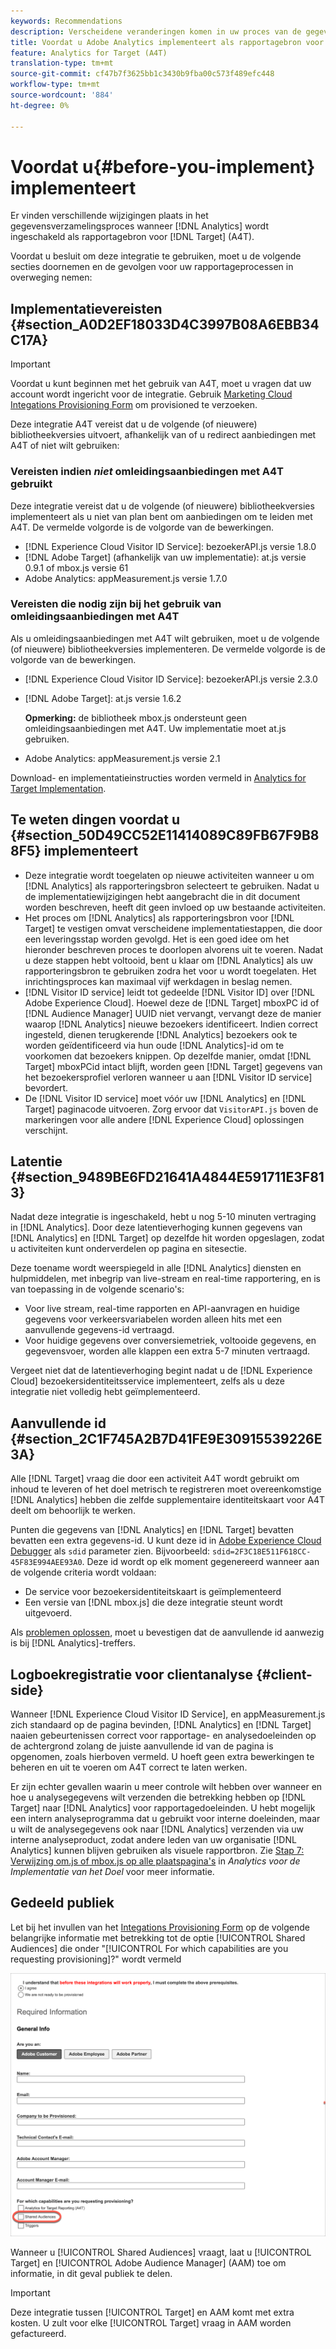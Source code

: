 ```yaml
---
keywords: Recommendations
description: Verscheidene veranderingen komen in uw proces van de gegevensinzameling voor wanneer het toelaten van Analytics als rapporteringsbron voor Doel (A4T).
title: Voordat u Adobe Analytics implementeert als rapportagebron voor Adobe Target (A4T)
feature: Analytics for Target (A4T)
translation-type: tm+mt
source-git-commit: cf47b7f3625bb1c3430b9fba00c573f489efc448
workflow-type: tm+mt
source-wordcount: '884'
ht-degree: 0%

---
```



# Voordat u{#before-you-implement} implementeert

Er vinden verschillende wijzigingen plaats in het gegevensverzamelingsproces wanneer [!DNL Analytics] wordt ingeschakeld als rapportagebron voor [!DNL Target] (A4T).

Voordat u besluit om deze integratie te gebruiken, moet u de volgende secties doornemen en de gevolgen voor uw rapportageprocessen in overweging nemen:

## Implementatievereisten {#section_A0D2EF18033D4C3997B08A6EBB34C17A}

>[!IMPORTANT]
>
>Voordat u kunt beginnen met het gebruik van A4T, moet u vragen dat uw account wordt ingericht voor de integratie. Gebruik [Marketing Cloud Integations Provisioning Form](https://www.adobe.com/go/audiences) om provisioned te verzoeken.

Deze integratie A4T vereist dat u de volgende (of nieuwere) bibliotheekversies uitvoert, afhankelijk van of u redirect aanbiedingen met A4T of niet wilt gebruiken:

### Vereisten indien *niet* omleidingsaanbiedingen met A4T gebruikt

Deze integratie vereist dat u de volgende (of nieuwere) bibliotheekversies implementeert als u niet van plan bent om aanbiedingen om te leiden met A4T. De vermelde volgorde is de volgorde van de bewerkingen.

* [!DNL Experience Cloud Visitor ID Service]: bezoekerAPI.js versie 1.8.0
* [!DNL Adobe Target] (afhankelijk van uw implementatie): at.js versie 0.9.1 of mbox.js versie 61
* Adobe Analytics: appMeasurement.js versie 1.7.0

### Vereisten die nodig zijn bij het gebruik van omleidingsaanbiedingen met A4T

Als u omleidingsaanbiedingen met A4T wilt gebruiken, moet u de volgende (of nieuwere) bibliotheekversies implementeren. De vermelde volgorde is de volgorde van de bewerkingen.

* [!DNL Experience Cloud Visitor ID Service]: bezoekerAPI.js versie 2.3.0
* [!DNL Adobe Target]: at.js versie 1.6.2

   **Opmerking:** de bibliotheek mbox.js ondersteunt geen omleidingsaanbiedingen met A4T. Uw implementatie moet at.js gebruiken.

* Adobe Analytics: appMeasurement.js versie 2.1

Download- en implementatieinstructies worden vermeld in [Analytics for Target Implementation](/help/c-integrating-target-with-mac/a4t/a4timplementation.md).

## Te weten dingen voordat u {#section_50D49CC52E11414089C89FB67F9B88F5} implementeert

* Deze integratie wordt toegelaten op nieuwe activiteiten wanneer u om [!DNL Analytics] als rapporteringsbron selecteert te gebruiken. Nadat u de implementatiewijzigingen hebt aangebracht die in dit document worden beschreven, heeft dit geen invloed op uw bestaande activiteiten.
* Het proces om [!DNL Analytics] als rapporteringsbron voor [!DNL Target] te vestigen omvat verscheidene implementatiestappen, die door een leveringsstap worden gevolgd. Het is een goed idee om het hieronder beschreven proces te doorlopen alvorens uit te voeren. Nadat u deze stappen hebt voltooid, bent u klaar om [!DNL Analytics] als uw rapporteringsbron te gebruiken zodra het voor u wordt toegelaten. Het inrichtingsproces kan maximaal vijf werkdagen in beslag nemen.
* [!DNL Visitor ID service] leidt tot gedeelde [!DNL Visitor ID] over [!DNL Adobe Experience Cloud]. Hoewel deze de [!DNL Target] mboxPC id of [!DNL Audience Manager] UUID niet vervangt, vervangt deze de manier waarop [!DNL Analytics] nieuwe bezoekers identificeert. Indien correct ingesteld, dienen terugkerende [!DNL Analytics] bezoekers ook te worden geïdentificeerd via hun oude [!DNL Analytics]-id om te voorkomen dat bezoekers knippen. Op dezelfde manier, omdat [!DNL Target] mboxPCid intact blijft, worden geen [!DNL Target] gegevens van het bezoekersprofiel verloren wanneer u aan [!DNL Visitor ID service] bevordert.
* De [!DNL Visitor ID service] moet vóór uw [!DNL Analytics] en [!DNL Target] paginacode uitvoeren. Zorg ervoor dat `VisitorAPI.js` boven de markeringen voor alle andere [!DNL Experience Cloud] oplossingen verschijnt.

## Latentie {#section_9489BE6FD21641A4844E591711E3F813}

Nadat deze integratie is ingeschakeld, hebt u nog 5-10 minuten vertraging in [!DNL Analytics]. Door deze latentieverhoging kunnen gegevens van [!DNL Analytics] en [!DNL Target] op dezelfde hit worden opgeslagen, zodat u activiteiten kunt onderverdelen op pagina en sitesectie.

Deze toename wordt weerspiegeld in alle [!DNL Analytics] diensten en hulpmiddelen, met inbegrip van live-stream en real-time rapportering, en is van toepassing in de volgende scenario&#39;s:

* Voor live stream, real-time rapporten en API-aanvragen en huidige gegevens voor verkeersvariabelen worden alleen hits met een aanvullende gegevens-id vertraagd.
* Voor huidige gegevens over conversiemetriek, voltooide gegevens, en gegevensvoer, worden alle klappen een extra 5-7 minuten vertraagd.

Vergeet niet dat de latentieverhoging begint nadat u de [!DNL Experience Cloud] bezoekersidentiteitsservice implementeert, zelfs als u deze integratie niet volledig hebt geïmplementeerd.

## Aanvullende id {#section_2C1F745A2B7D41FE9E30915539226E3A}

Alle [!DNL Target] vraag die door een activiteit A4T wordt gebruikt om inhoud te leveren of het doel metrisch te registreren moet overeenkomstige [!DNL Analytics] hebben die zelfde supplementaire identiteitskaart voor A4T deelt om behoorlijk te werken.

Punten die gegevens van [!DNL Analytics] en [!DNL Target] bevatten bevatten een extra gegevens-id. U kunt deze id in [Adobe Experience Cloud Debugger](https://experienceleague.adobe.com/docs/debugger/using/experience-cloud-debugger.html) als `sdid` parameter zien. Bijvoorbeeld: `sdid=2F3C18E511F618CC-45F83E994AEE93A0`. Deze id wordt op elk moment gegenereerd wanneer aan de volgende criteria wordt voldaan:

* De service voor bezoekersidentiteitskaart is geïmplementeerd
* Een versie van [!DNL mbox.js] die deze integratie steunt wordt uitgevoerd.

Als [problemen oplossen](/help/c-integrating-target-with-mac/a4t/c-a4t-troubleshooting/a4t-troubleshooting.md), moet u bevestigen dat de aanvullende id aanwezig is bij [!DNL Analytics]-treffers.

## Logboekregistratie voor clientanalyse {#client-side}

Wanneer [!DNL Experience Cloud Visitor ID Service], en appMeasurement.js zich standaard op de pagina bevinden, [!DNL Analytics] en [!DNL Target] naaien gebeurtenissen correct voor rapportage- en analysedoeleinden op de achtergrond zolang de juiste aanvullende id van de pagina is opgenomen, zoals hierboven vermeld. U hoeft geen extra bewerkingen te beheren en uit te voeren om A4T correct te laten werken.

Er zijn echter gevallen waarin u meer controle wilt hebben over wanneer en hoe u analysegegevens wilt verzenden die betrekking hebben op [!DNL Target] naar [!DNL Analytics] voor rapportagedoeleinden. U hebt mogelijk een intern analyseprogramma dat u gebruikt voor interne doeleinden, maar u wilt de analysegegevens ook naar [!DNL Analytics] verzenden via uw interne analyseproduct, zodat andere leden van uw organisatie [!DNL Analytics] kunnen blijven gebruiken als visuele rapportbron. Zie [Stap 7: Verwijzing om.js of mbox.js op alle plaatspagina&#39;s](/help/c-integrating-target-with-mac/a4t/a4timplementation.md#step7) in *Analytics voor de Implementatie van het Doel* voor meer informatie.

## Gedeeld publiek

Let bij het invullen van het [Integations Provisioning Form](https://www.adobe.com/go/audiences) op de volgende belangrijke informatie met betrekking tot de optie [!UICONTROL Shared Audiences] die onder &quot;[!UICONTROL For which capabilities are you requesting provisioning]?&quot; wordt vermeld

![Formulier aanvragen](/help/c-integrating-target-with-mac/a4t/assets/request-form.png)

Wanneer u [!UICONTROL Shared Audiences] vraagt, laat u [!UICONTROL Target] en [!UICONTROL Adobe Audience Manager] (AAM) toe om informatie, in dit geval publiek te delen.

>[!IMPORTANT]
>
>Deze integratie tussen [!UICONTROL Target] en AAM komt met extra kosten. U zult voor elke [!UICONTROL Target] vraag in AAM worden gefactureerd.
